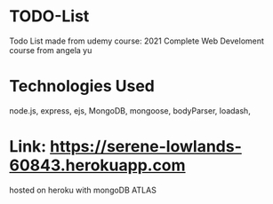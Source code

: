 # TODO-List 
  Todo List made from udemy course: 2021 Complete Web Develoment course from angela yu

# Technologies Used
node.js,
express,
ejs,
MongoDB,
mongoose,
bodyParser,
loadash,
 
# Link: https://serene-lowlands-60843.herokuapp.com
hosted on heroku with mongoDB ATLAS
